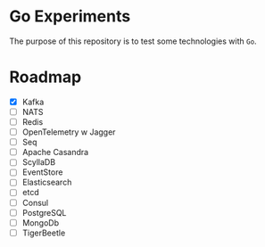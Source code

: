 # Go Experiments

The purpose of this repository is to test some technologies with `Go`.

# Roadmap

- [x] Kafka
- [ ] NATS
- [ ] Redis
- [ ] OpenTelemetry w Jagger
- [ ] Seq
- [ ] Apache Casandra
- [ ] ScyllaDB
- [ ] EventStore
- [ ] Elasticsearch
- [ ] etcd
- [ ] Consul
- [ ] PostgreSQL
- [ ] MongoDb
- [ ] TigerBeetle
